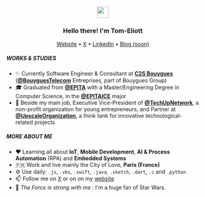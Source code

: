 <h3 align="center"><img src="https://media.giphy.com/media/hvRJCLFzcasrR4ia7z/giphy.gif" width="30px"></h3>
<h3 align="center">Hello there! I'm Tom-Eliott</h3>
<p align="center">
  <a href="https://tomeliott.com">Website</a> •
  <a href="https://twitter.com/tomeliott">X</a> •
  <a href="https://www.linkedin.com/in/tomeliott/">LinkedIn</a> •
  <a href="https://find3r.eu">Blog (soon)</a>
</p>

##### WORKS & STUDIES
- ✨ Currently Software Engineer & Consultant at [**C2S Bouygues**](https://www.c2s-bouygues.com) ([**@BouyguesTelecom**](https://github.com/bouyguestelecom) Entreprises, part of Bouygues Group)
- 🎓 Graduated from [**@EPITA**](https://www.github.com/epita) with a Master/Engineering Degree in Computer Science, in the [**@EPITAICE**](https://www.github.com/epitaice) major
- 🌱 Beside my main job, Executive Vice-President of [**@TechUpNetwork**](https://github.com/techupnetwork), a non-profit organization for young entrepreneurs, and Partner at [**@UpscaleOrganization**](https://github.com/upscaleorganization), a think tank for innovative technological-related projects

##### MORE ABOUT ME
- ♥️ Learning all about **IoT**, **Mobile Development**, **AI & Process Automation** (RPA) and **Embedded Systems**
- 🇫🇷 Work and live mainly the City of Love, **Paris (France)**
- ⚙️ Use daily: `.js`, `.vbs`, `.swift`, `.java`, `.sketch`, `.dart`, `.c` and `.python`
- 📫 Follow me on [X](https://x.com/tomeliott) or on on my [website](https://tomeliott.com)
- 🚀 *The Force is strong with me* : I'm a huge fan of Star Wars.

